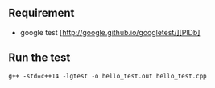 ## Requirement 
- google test [http://google.github.io/googletest/][PlDb]

## Run the test 
```
g++ -std=c++14 -lgtest -o hello_test.out hello_test.cpp
```
